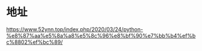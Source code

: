# 地址
https://www.52ynn.top/index.php/2020/03/24/python-%e8%87%aa%e5%8a%a8%e5%8c%96%e8%bf%90%e7%bb%b4%ef%bc%8802%ef%bc%89/